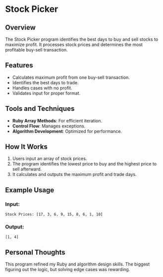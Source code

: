 # Stock Picker

## Overview
The Stock Picker program identifies the best days to buy and sell stocks to maximize profit. It processes stock prices and determines the most profitable buy-sell transaction.

## Features
- Calculates maximum profit from one buy-sell transaction.
- Identifies the best days to trade.
- Handles cases with no profit.
- Validates input for proper format.

## Tools and Techniques
- **Ruby Array Methods**: For efficient iteration.
- **Control Flow**: Manages exceptions.
- **Algorithm Development**: Optimized for performance.

## How It Works
1. Users input an array of stock prices.
2. The program identifies the lowest price to buy and the highest price to sell afterward.
3. It calculates and outputs the maximum profit and trade days.

## Example Usage
### Input:
```
Stock Prices: [17, 3, 6, 9, 15, 8, 6, 1, 10]
```

### Output:
```
[1, 4]
```

## Personal Thoughts
This program refined my Ruby and algorithm design skills. The biggest figuring out the logic, but solving edge cases was rewarding.